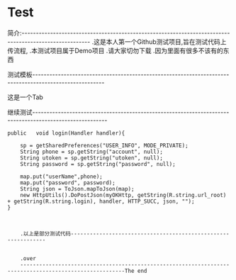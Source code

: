 # Test
简介:------------------------------------------------------------------------------------------------------
.这是本人第一个Github测试项目,旨在测试代码上传流程,
.本测试项目属于Demo项目
.请大家切勿下载
.因为里面有很多不该有的东西

测试模板-------------------------------------------------------------------------------------------------------

这是一个Tab





继续测试--------------------------------------------------------------------------------------------------------





    public   void login(Handler handler){

        sp = getSharedPreferences("USER_INFO", MODE_PRIVATE);
        String phone = sp.getString("account", null);
        String utoken = sp.getString("utoken", null);
        String password = sp.getString("password", null);

        map.put("userName",phone);
        map.put("password", password);
        String json = ToJson.mapToJson(map);
        new HttpUtils().DoPostJson(myOKHttp, getString(R.string.url_root) + getString(R.string.login), handler, HTTP_SUCC, json, "");
    }
		
		
		
		.以上是部分测试代码--------------------------------------------------------------
		
		
		.over
		-------------------------------------------------------------------------------------------------------The end






